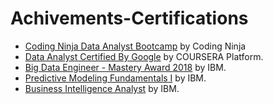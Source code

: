 # Achivements-Certifications
- [Coding Ninja Data Analyst Bootcamp]() by Coding Ninja
- [Data Analyst Certified By Google](https://www.coursera.org/account/accomplishments/professional-cert/E6CN9UAYRMFS?utm_source=link&utm_medium=certificate&utm_content=cert_image&utm_campaign=pdf_header_button&utm_product=prof) by COURSERA Platform.
- [Big Data Engineer - Mastery Award 2018](https://www.credly.com/badges/0cff1fc9-95d2-4e0b-b80e-cd135bf10da4/linked_in_profile) by IBM.
- [Predictive Modeling Fundamentals I](https://courses.cognitiveclass.ai/certificates/53a70d0a2f9b48a9bf8a27a94086d2e1) by IBM.
- [Business Intelligence Analyst](https://www.credly.com/badges/818b0f89-f427-49a5-b3c9-b257b72523b7/linked_i) by IBM.

